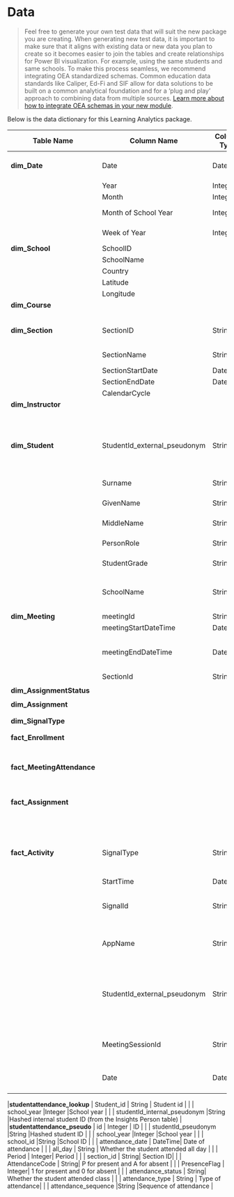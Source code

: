 # Data
> Feel free to generate your own test data that will suit the new package you are creating. When generating new test data, it is important to make sure that it aligns with existing data or new data you plan to create so it becomes easier to join the tables and create relationships for Power BI visualization. For example, using the same students and same schools. To make this process seamless, we recommend integrating OEA standardized schemas. Common education data standards like Caliper, Ed-Fi and SIF allow for data solutions to be built on a common analytical foundation and for a ‘plug and play’ approach to combining data from multiple sources.  [Learn more about how to integrate OEA schemas in your new module](https://github.com/microsoft/OpenEduAnalytics/tree/main/schemas).

Below is the data dictionary for this Learning Analytics package.

|Table Name   |Column Name        |Column Type  |Column Description  |
|-----------|-------------------|-------------------|-------------|
|**dim_Date** | Date     |Date |Date (Primary Key) |
| | Year     |Integer |Year |
| | Month     |Integer |Month |
| | Month of School Year     | Integer |Month of school year |
| | Week of Year     |Integer |Week of the year |
|**dim_School** | SchoolID     | |   |
|  | SchoolName     | |   |
|  | Country     | |   |
|  | Latitude     | |   |
|  | Longitude     | |   |
|**dim_Course** |      | |   |
|  |      | |   |
|  |      | |   |
|**dim_Section** | SectionID     | String| Section ID (Primary Key) |
|  |  SectionName   |String | Name of the section |
|  | SectionStartDate     | Date |   |
|  | SectionEndDate    | Date |    |
|  | CalendarCycle     | |   |
|**dim_Instructor** |      | |   |
|  |      | |   |
|  |      | |   |
|  |      | |   |
|**dim_Student** |  StudentId_external_pseudonym    |String |Hashed external student ID (from the Insights AAD User table) |
|  | Surname     |String |Surname of student |
|| GivenName     |String |First name of student|
|            | MiddleName   |String    |Middle name of student |   
|            | PersonRole   |String    |Role of person |    
|  | StudentGrade     |String |Grade level of student |
|  | SchoolName    |String |Name of the school the student attends  |
|**dim_Meeting** | meetingId     |String |Meeting ID  |
|  | meetingStartDateTime    |DateTime |DateTime |
|  | meetingEndDateTime    |DateTime |Meeting end date and time (from Graph data) |
|  | SectionId    |String |Section ID |
|  |      | |   |
|**dim_AssignmentStatus** |      | |   |
|  |      | |   |
|**dim_Assignment** |      | |   |
|  |      | |   |
|  |      | |   |
|**dim_SignalType** |      | |   |
|  |      | |   |
|  |      | |   |
|**fact_Enrollment** |      | |   |
|  |      | |   |
|  |      | |   |
|  |      | |   |
|  |      | |   |
|  |      | |   |
|  |      | |   |
|  |      | |   |
|**fact_MeetingAttendance** |      | |   |
|  |      | |   |
|  |      | |   |
|  |      | |   |
|  |      | |   |
|  |      | |   |
|  |      | |   |
|  |      | |   |
|  |      | |   |
|  |      | |   |
|**fact_Assignment** |      | |   |
|  |      | |   |
|  |      | |   |
|  |      | |   |
|  |      | |   |
|  |      | |   |
|  |      | |   |
|  |      | |   |
|  |      | |   |
|  |      | |   |
|  |      | |   |
|**fact_Activity** |  SignalType    |String |Type of signal for a student in a section |
|  | StartTime     |DateTime |Signal action time |
|  | SignalId   |String |Unique ID per student signal |
|  | AppName    |String |Application used: Assignments, SharePoint Online, etc |
|  | StudentId_external_pseudonym     |String |Hashed external student ID (from the Insights AAD User table) |
|  | MeetingSessionId     |String |Meeting Session ID, unqiue per section per meeting |
|  | Date    |Date |Date of activity |
|  |      | |   |
|  |      | |   |



|**studentattendance_lookup** | Student_id     | String | Student id |
|  | school_year     |Integer |School year |
|  | studentId_internal_pseudonym    |String |Hashed internal student ID (from the Insights Person table) |
|**studentattendance_pseudo** | id     | Integer | ID |
|  | studentId_pseudonym    |String |Hashed student ID |
|  | school_year     |Integer |School year |
|  | school_id     |String |School ID |
| |  attendance_date    | DateTime| Date of attendance |
| |  all_day    | String | Whether the student attended all day |
| |  Period    | Integer| Period |
| |  section_id    | String| Section ID|
| | AttendanceCode     | String| P for present and A for absent |
| | PresenceFlag     | Integer| 1 for present and 0 for absent |
| |  attendance_status    | String| Whether the student attended class |
| | attendance_type     | String | Type of attendance|
| | attendance_sequence     |String |Sequence of attendance |
